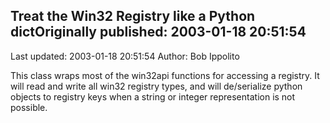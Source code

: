 ## Treat the Win32 Registry like a Python dictOriginally published: 2003-01-18 20:51:54 
Last updated: 2003-01-18 20:51:54 
Author: Bob Ippolito 
 
This class wraps most of the win32api functions for accessing a registry.  It will read and write all win32 registry types, and will de/serialize python objects to registry keys when a string or integer representation is not possible.